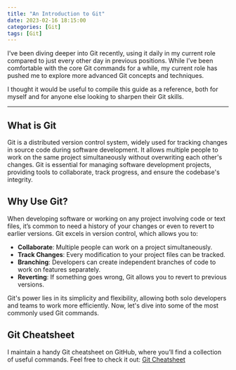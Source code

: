 ```yaml
---
title: "An Introduction to Git"
date: 2023-02-16 18:15:00
categories: [Git]
tags: [Git]
---
```


I’ve been diving deeper into Git recently, using it daily in my current role compared to just every other day in previous positions. While I’ve been comfortable with the core Git commands for a while, my current role has pushed me to explore more advanced Git concepts and techniques.

I thought it would be useful to compile this guide as a reference, both for myself and for anyone else looking to sharpen their Git skills.

---

## What is Git

Git is a distributed version control system, widely used for tracking changes in source code during software development. It allows multiple people to work on the same project simultaneously without overwriting each other's changes. Git is essential for managing software development projects, providing tools to collaborate, track progress, and ensure the codebase's integrity.

## Why Use Git?

When developing software or working on any project involving code or text files, it’s common to need a history of your changes or even to revert to earlier versions. Git excels in version control, which allows you to:

- **Collaborate**: Multiple people can work on a project simultaneously.
- **Track Changes**: Every modification to your project files can be tracked.
- **Branching**: Developers can create independent branches of code to work on features separately.
- **Reverting**: If something goes wrong, Git allows you to revert to previous versions.

Git's power lies in its simplicity and flexibility, allowing both solo developers and teams to work more efficiently. Now, let's dive into some of the most commonly used Git commands.

## Git Cheatsheet

I maintain a handy Git cheatsheet on GitHub, where you’ll find a collection of useful commands. Feel free to check it out:
[Git Cheatsheet](https://github.com/aut0nate/Git-Commands)
